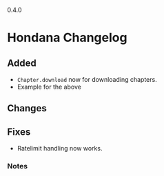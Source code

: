 0.4.0

# Hondana Changelog

## Added
- `Chapter.download` now for downloading chapters.
- Example for the above

## Changes

## Fixes
- Ratelimit handling now works.

### Notes
